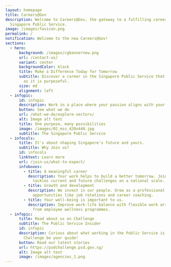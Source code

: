 ```yaml
---
layout: homepage
title: Careers@Gov
description: Welcome to Careers@Gov, the gateway to a fulfilling career in the
  Singapore Public Service.
image: /images/favicon.png
permalink: /
notification: Welcome to the new Careers@Gov!
sections:
  - hero:
      background: /images/cgbannernew.png
      url: /contact-us/
      variant: center
      backgroundColor: black
      title: Make a Difference Today for Tomorrow
      subtitle: Discover a career in the Singapore Public Service that is as rewarding
        as it is purposeful.
      size: md
      alignment: left
  - infopic:
      id: infopic
      description: Work in a place where your passion aligns with your career.
      button: See what we do
      url: /what-we-do/explore-sectors/
      alt: Image alt text
      title: One purpose, many possibilities
      image: /images/02_mss_420x440.jpg
      subtitle: The Singapore Public Service
  - infocols:
      title: It's about shaping Singapore's future and yours.
      subtitle: Why Join us?
      id: infocols
      linktext: Learn more
      url: /join-us/what-to-expect/
      infoboxes:
        - title: A meaningful career
          description: Your work helps to build a better tomorrow. Join a team that
            tackles current and future challenges on a national scale.
        - title: Growth and development
          description: We invest in our people. Grow as a professional through diverse
            opportunities like job rotations and career coaching.
        - title: Your well-being is important to us.
          description: Improve work-life balance with flexible work arrangements. Benefit
            from employee wellness programmes.
  - infopic:
      title: Read about us on Challenge
      subtitle: The Public Service Insider
      id: infopic
      description: Curious about what working in the Public Service is like? Let
        Challenge be your guide!
      button: Read our latest stories
      url: https://psdchallenge.psd.gov.sg/
      alt: Image alt text
      image: /images/agencies_1.png
---
```

